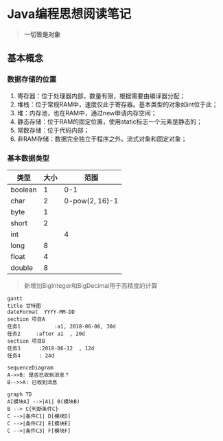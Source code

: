 # Java编程思想阅读笔记

>**一切皆是对象**

## 基本概念
### 数据存储的位置

1. 寄存器：位于处理器内部，数量有限，根据需要由编译器分配；
2. 堆栈：位于常规RAM中，速度仅此于寄存器。基本类型的对象如int位于此；
3. 堆：内存池，也在RAM中，通过new申请内存空间；
4. 静态存储：位于RAM的固定位置，使用static标志一个元素是静态的；
5. 常数存储：位于代码内部；
6. 非RAM存储：数据完全独立于程序之外。流式对象和固定对象；

### 基本数据类型

| 类型    | 大小 | 范围           |
| ------- | ---- | -------------- |
| boolean | 1    | 0-1            |
| char    | 2    | 0-pow(2, 16)-1 |
| byte    | 1    |                |
| short   | 2    |                |
| int     |      | 4              |
| long    | 8    |                |
| float   | 4    |                |
| double  | 8    |                |

>新增加BigInteger和BigDecimal用于高精度的计算

```mermaid
gantt
title 甘特图
dateFormat  YYYY-MM-DD
section 项目A
任务1           :a1, 2018-06-06, 30d
任务2     :after a1  , 20d
section 项目B
任务3      :2018-06-12  , 12d
任务4      : 24d
```
```mermaid
sequenceDiagram
A->>B: 是否已收到消息？
B-->>A: 已收到消息
```
```mermaid
graph TD
A[模块A] -->|A1| B(模块B)
B --> C{判断条件C}
C -->|条件C1| D[模块D]
C -->|条件C2| E[模块E]
C -->|条件C3| F[模块F]
```




